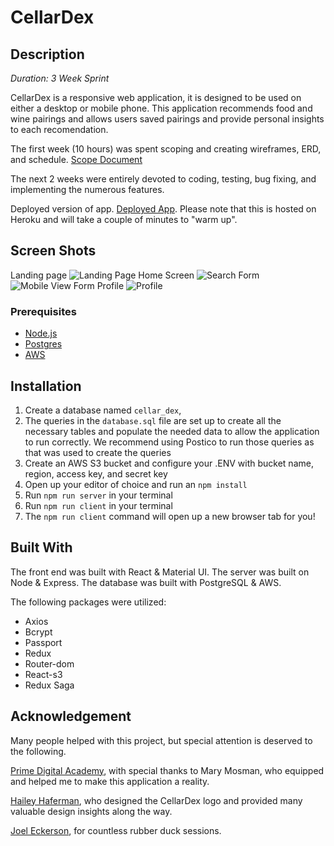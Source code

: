 # CellarDex

## Description 

_Duration: 3 Week Sprint_

CellarDex is a responsive web application, it is designed to be used on either a desktop or mobile phone. This application recommends food and wine pairings and allows users saved pairings and provide personal insights to each recomendation.

The first week (10 hours) was spent scoping and creating wireframes, ERD, and schedule. [Scope Document](https://docs.google.com/document/d/1IAG9kzpyiUrBTeM6Jlw4kzjVstKT_DsWuwPXNqJ6K4k/edit?usp=sharing)

The next 2 weeks were entirely devoted to coding, testing, bug fixing, and implementing the numerous features.

Deployed version of app. [Deployed App](https://cellar-dex.herokuapp.com/). Please note that this is hosted on Heroku and will take a couple of minutes to "warm up".

## Screen Shots
Landing page
![Landing Page](https://user-images.githubusercontent.com/77769682/121894730-15305c00-cce5-11eb-8521-89f228dcfe2e.png)
Home Screen
![Search](https://user-images.githubusercontent.com/77769682/121896481-f4690600-cce6-11eb-8ecb-af83cbf5613a.png)
Form
![Mobile View Form](https://user-images.githubusercontent.com/77769682/121894847-3b55fc00-cce5-11eb-8c16-29b235a0759e.png)
Profile
![Profile](https://user-images.githubusercontent.com/77769682/121896567-0e0a4d80-cce7-11eb-80ca-89ec49dc4782.png)

### Prerequisites

- [Node.js](https://nodejs.org/en/)
- [Postgres](https://www.postgresql.org/download/)
- [AWS](https://aws.amazon.com/premiumsupport/knowledge-center/create-and-activate-aws-account/)

## Installation

1. Create a database named `cellar_dex`,
2. The queries in the `database.sql` file are set up to create all the necessary tables and populate the needed data to allow the application to run correctly. We recommend using Postico to run those queries as that was used to create the queries
3. Create an AWS S3 bucket and configure your .ENV with bucket name, region, access key, and secret key
4. Open up your editor of choice and run an `npm install`
5. Run `npm run server` in your terminal
6. Run `npm run client` in your terminal
7. The `npm run client` command will open up a new browser tab for you!

## Built With

The front end was built with React & Material UI. The server was built on Node & Express. The database was built with PostgreSQL & AWS.

The following packages were utilized: 

* Axios
* Bcrypt
* Passport
* Redux
* Router-dom
* React-s3
* Redux Saga

## Acknowledgement

Many people helped with this project, but special attention is deserved to the following.

[Prime Digital Academy](www.primeacademy.io), with special thanks to Mary Mosman, who equipped and helped me to make this application a reality.

[Hailey Haferman](https://www.haileyhaferman.com/), who designed the CellarDex logo and provided many valuable design insights along the way.

[Joel Eckerson](https://github.com/JoelEckerson), for countless rubber duck sessions.
